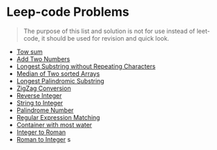 # Leep-code Problems

> The purpose of this list and solution is not for use instead of leet-code, it should be used for revision and quick look.

* [Tow sum](two-sum.md)
* [Add Two Numbers](add-two-numbers.md)
* [Longest Substring without Repeating Characters](longest-substring-without-repeating-characters.md)
* [Median of Two sorted Arrays](median-of-two-sorted-arrays.md)
* [Longest Palindromic Substring](longest-palindromic-substring.md)
* [ZigZag Conversion](zig-zag-conversion.md)
* [Reverse Integer](reverse-integer.md)
* [String to Integer](string-to-integer.md) 
* [Palindrome Number](palindrome-number.md)
* [Regular Expression Matching](regular-expression-matching.md)
* [Container with most water](container-with-most-water.md)
* [Integer to Roman](integer-to-roman.md)
* [Roman to Integer](roman-to-integer.md)
s